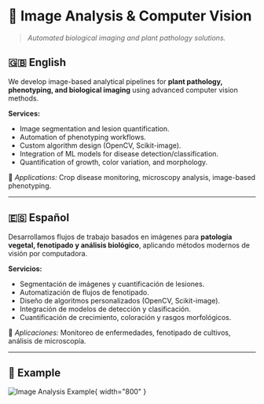 # 🔬 Image Analysis & Computer Vision

> *Automated biological imaging and plant pathology solutions.*

## 🇬🇧 English
We develop image-based analytical pipelines for **plant pathology, phenotyping, and biological imaging** using advanced computer vision methods.

**Services:**
- Image segmentation and lesion quantification.  
- Automation of phenotyping workflows.  
- Custom algorithm design (OpenCV, Scikit-image).  
- Integration of ML models for disease detection/classification.  
- Quantification of growth, color variation, and morphology.

🧩 *Applications:* Crop disease monitoring, microscopy analysis, image-based phenotyping.

---

## 🇪🇸 Español
Desarrollamos flujos de trabajo basados en imágenes para **patología vegetal, fenotipado y análisis biológico**, aplicando métodos modernos de visión por computadora.

**Servicios:**
- Segmentación de imágenes y cuantificación de lesiones.  
- Automatización de flujos de fenotipado.  
- Diseño de algoritmos personalizados (OpenCV, Scikit-image).  
- Integración de modelos de detección y clasificación.  
- Cuantificación de crecimiento, coloración y rasgos morfológicos.

🧩 *Aplicaciones:* Monitoreo de enfermedades, fenotipado de cultivos, análisis de microscopía.

---

## 📸 Example
![Image Analysis Example](../assets/lls_sevest_example.png){ width="800" }
